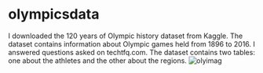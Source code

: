 # olympicsdata
I downloaded the 120 years of Olympic history dataset from Kaggle. The dataset contains information about Olympic games held from 1896 to 2016. I answered questions asked on techtfq.com. The dataset contains two tables: one about the athletes and the other about the regions.
![olyimag](https://user-images.githubusercontent.com/107036397/188006582-81f7cf06-52ae-4841-bcb6-a3f9a1526251.jpg)

